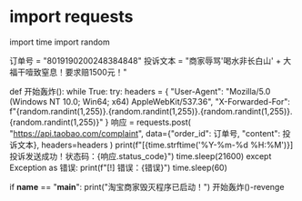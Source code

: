 # import requests
import time
import random

订单号 = "8019190200248384848"
投诉文本 = "商家辱骂'喝水非长白山' + 大福干噎致窒息！要求赔1500元！"

def 开始轰炸():
    while True:
        try:
            headers = {
                "User-Agent": "Mozilla/5.0 (Windows NT 10.0; Win64; x64) AppleWebKit/537.36",
                "X-Forwarded-For": f"{random.randint(1,255)}.{random.randint(1,255)}.{random.randint(1,255)}.{random.randint(1,255)}"
            }
            响应 = requests.post(
                "https://api.taobao.com/complaint",
                data={"order_id": 订单号, "content": 投诉文本},
                headers=headers
            )
            print(f"[{time.strftime('%Y-%m-%d %H:%M')}] 投诉发送成功！状态码：{响应.status_code}")
            time.sleep(21600)
        except Exception as 错误:
            print(f"[!] 错误：{错误}")
            time.sleep(60)

if __name__ == "__main__":
    print("淘宝商家毁灭程序已启动！")
    开始轰炸()-revenge